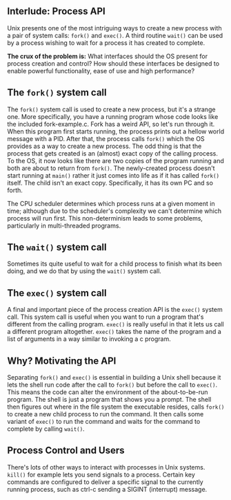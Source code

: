 ## Interlude: Process API

Unix presents one of the most intriguing ways to create a new process with a pair of system calls: `fork()` and `exec()`. A third routine `wait()` can be used by a process wishing to wait for a process it has created to complete.

**The crux of the problem is:** What interfaces should the OS present for process creation and control? How should these interfaces be designed to enable powerful functionality, ease of use and high performance?

## The `fork()` system call

The `fork()` system call is used to create a new process, but it's a strange one. More specifically, you have a running program whose code looks like the included fork-example.c. Fork has a weird API, so let's run through it. When this program first starts running, the process prints out a hellow world message with a PID. After that, the process calls `fork()` which the OS provides as a way to create a new process. The odd thing is that the process that gets created is an (almost) exact copy of the calling process. To the OS, it now looks like there are two copies of the program running and both are about to return from `fork()`. The newly-created process doesn't start running at `main()` rather it just comes into life as if it has called `fork()` itself. The child isn't an exact copy. Specifically, it has its own PC and so forth.

The CPU scheduler determines which process runs at a given moment in time; although due to the scheduler's complexity we can't determine which process will run first. This non-determinism leads to some problems, particularly in multi-threaded programs.

## The `wait()` system call

Sometimes its quite useful to wait for a child process to finish what its been doing, and we do that by using the `wait()` system call.

## The `exec()` system call

A final and important piece of the process creation API is the `exec()` system call. This system call is useful when you want to run a program that's different from the calling program. `exec()` is really useful in that it lets us call a different program altogether. `exec()` takes the name of the program and a list of arguments in a way similar to invoking a c program.

## Why? Motivating the API

Separating `fork()` and `exec()` is essential in building a Unix shell because it lets the shell run code after the call to `fork()` but before the call to `exec()`. This means the code can alter the environment of the about-to-be-run program. The shell is just a program that shows you a prompt. The shell then figures out where in the file system the executable resides, calls `fork()` to create a new child process to run the command. It then calls some variant of `exec()` to run the command and waits for the command to complete by calling `wait()`.

## Process Control and Users

There's lots of other ways to interact with processes in Unix systems. `kill()` for example lets you send signals to a process. Certain key commands are configured to deliver a specific signal to the currently running process, such as ctrl-c sending a SIGINT (interrupt) message.
